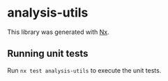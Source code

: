 # analysis-utils

This library was generated with [Nx](https://nx.dev).

## Running unit tests

Run `nx test analysis-utils` to execute the unit tests.
